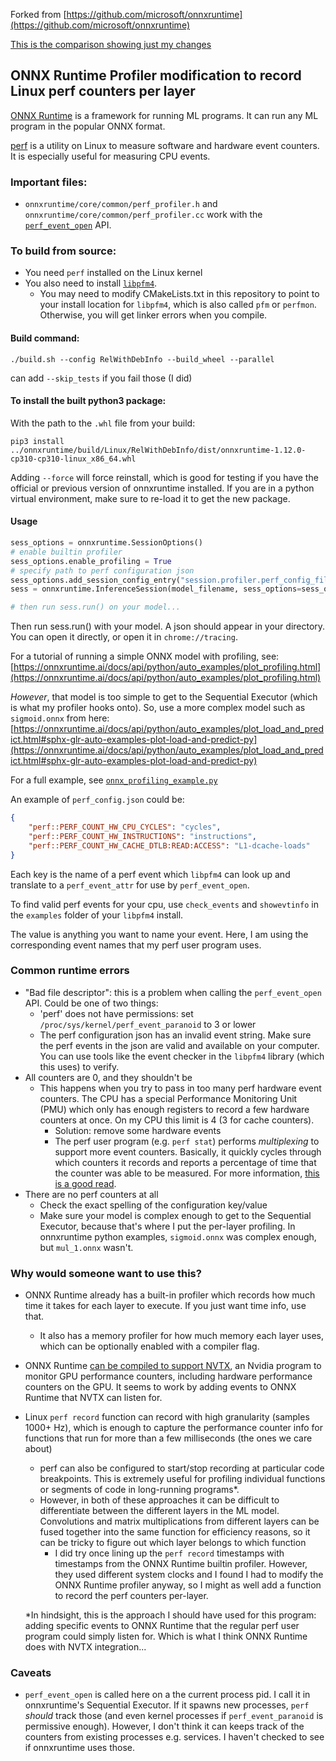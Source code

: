 Forked from [https://github.com/microsoft/onnxruntime](https://github.com/microsoft/onnxruntime)  

[This is the comparison showing just my changes](https://github.com/microsoft/onnxruntime/compare/main...AlexanderPuckhaber:onnxruntime:perf_profiler)

## ONNX Runtime Profiler modification to record Linux perf counters per layer

[ONNX Runtime](https://onnxruntime.ai/) is a framework for running ML programs. It can run any  ML program in the popular ONNX format.

[perf](https://perf.wiki.kernel.org/index.php/Main_Page) is a utility on Linux to measure software and hardware event counters. It is especially useful for measuring CPU events.

### Important files:
- `onnxruntime/core/common/perf_profiler.h` and `onnxruntime/core/common/perf_profiler.cc` work with the
[`perf_event_open`](https://man7.org/linux/man-pages/man2/perf_event_open.2.html) API.



### To build from source:

- You need `perf` installed on the Linux kernel
- You also need to install [`libpfm4`](https://github.com/wcohen/libpfm4).
  - You may need to modify CMakeLists.txt in this repository to point to  your install location for `libpfm4`, which is also called `pfm` or `perfmon`. Otherwise, you will get linker errors when you compile.

#### Build command:

`./build.sh --config RelWithDebInfo --build_wheel --parallel`

can add `--skip_tests` if you fail those (I did)


#### To install the built python3 package:

With the path to the `.whl` file from your build:

`pip3 install ../onnxruntime/build/Linux/RelWithDebInfo/dist/onnxruntime-1.12.0-cp310-cp310-linux_x86_64.whl`

Adding `--force` will force reinstall, which is good for testing if you have the official or previous version of onnxruntime installed. If you are in a python virtual environment, make sure to re-load it to get the new package.

#### Usage
```python
sess_options = onnxruntime.SessionOptions()
# enable builtin profiler
sess_options.enable_profiling = True
# specify path to perf configuration json
sess_options.add_session_config_entry("session.profiler.perf_config_file_name", os.path.abspath("perf_config.json"))
sess = onnxruntime.InferenceSession(model_filename, sess_options=sess_options)

# then run sess.run() on your model...
```
Then run sess.run() with your model. A json should appear in your directory. You can open it directly, or open it in `chrome://tracing`.

For a tutorial of running a simple ONNX model with profiling, see: [https://onnxruntime.ai/docs/api/python/auto_examples/plot_profiling.html](https://onnxruntime.ai/docs/api/python/auto_examples/plot_profiling.html)

*However*, that model is too simple to get to the Sequential Executor (which is what my profiler hooks onto). So, use a more complex model such as `sigmoid.onnx` from here: [https://onnxruntime.ai/docs/api/python/auto_examples/plot_load_and_predict.html#sphx-glr-auto-examples-plot-load-and-predict-py](https://onnxruntime.ai/docs/api/python/auto_examples/plot_load_and_predict.html#sphx-glr-auto-examples-plot-load-and-predict-py)

For a full example, see [`onnx_profiling_example.py`](https://gist.github.com/AlexanderPuckhaber/715e82a753b6766d880c0c3a3be4ba44)

An example of `perf_config.json` could be:

```json  
{
    "perf::PERF_COUNT_HW_CPU_CYCLES": "cycles",
    "perf::PERF_COUNT_HW_INSTRUCTIONS": "instructions",
    "perf::PERF_COUNT_HW_CACHE_DTLB:READ:ACCESS": "L1-dcache-loads"
}
```
Each key is the name of a perf event which `libpfm4` can look up and translate to a `perf_event_attr` for use by `perf_event_open`.

To find valid perf events for your cpu, use `check_events` and `showevtinfo` in the `examples` folder of your `libpfm4` install.

The value is anything you want to name your event. Here, I am using the corresponding event names that my perf user program uses.

### Common runtime errors
- "Bad file descriptor": this is a problem when calling the `perf_event_open` API. Could be one of two things:
  - 'perf' does not have permissions: set `/proc/sys/kernel/perf_event_paranoid` to 3 or lower
  - The perf configuration json has an invalid event string. Make sure the perf events in the json are valid
  and available on your computer. You can use tools like the event checker in the `libpfm4` library (which this uses)
  to verify.
- All counters are 0, and they shouldn't be
  - This happens when you try to pass in too many perf hardware event counters. The CPU has a special Performance Monitoring Unit (PMU) which only has enough registers to record a few hardware counters at once. On my CPU this limit is 4 (3 for cache counters).
    - Solution: remove some hardware events
    - The perf user program (e.g. `perf stat`) performs *multiplexing* to support more event counters. Basically, it quickly cycles through which counters it records and reports a percentage of time that the counter was able to be measured. For more information, [this is a good read](https://hadibrais.wordpress.com/2019/09/06/the-linux-perf-event-scheduling-algorithm/).
 - There are no perf counters at all
   - Check the exact spelling of the configuration key/value
   - Make sure your model is complex enough to get to the Sequential Executor, because that's where I put the per-layer profiling. In onnxruntime python examples, `sigmoid.onnx` was complex enough, but `mul_1.onnx` wasn't.

### Why would someone want to use this?

- ONNX Runtime already has a built-in profiler which records how much time it takes for each layer to execute. If you just want time info, use that.
  - It also has a memory profiler for how much memory each layer uses, which can be optionally enabled with a compiler flag.
- ONNX Runtime [can be compiled to support NVTX](https://github.com/microsoft/onnxruntime/wiki/Performance-Investigation), an Nvidia program to monitor GPU performance counters, including hardware performance counters on the GPU. It seems to work by adding events to ONNX Runtime that NVTX can listen for.
- Linux `perf record` function can record with high granularity (samples 1000+ Hz), which is enough to capture the performance counter info for functions that run for more than a few milliseconds (the ones we care about)
  - perf can also be configured to start/stop recording at particular code breakpoints. This is extremely useful for profiling individual functions or segments of code in long-running programs\*.
  - However, in both of these approaches it can be difficult to differentiate between the different layers in the ML model. Convolutions and matrix multiplications from different layers can be fused together into the same function for efficiency reasons, so it can be tricky to figure out which layer belongs to which function
    - I did try once lining up the `perf record` timestamps with timestamps from the ONNX Runtime builtin profiler. However, they used different system clocks and I found I had to modify the ONNX Runtime profiler anyway, so I might as well add a function to record the perf counters per-layer.
  
  \*In hindsight, this is the approach I should have used for this program: adding specific events to ONNX Runtime that the regular perf user program could simply listen for. Which is what I think ONNX Runtime does with NVTX integration...

### Caveats
- `perf_event_open` is called here on a the current process pid. I call it in onnxruntime's Sequential Executor. If it spawns new processes, `perf` *should* track those (and even kernel processes if `perf_event_paranoid` is permissive enough). However, I don't think it can keeps track of the counters from existing processes e.g. services. I haven't checked to see if onnxruntime uses those.

